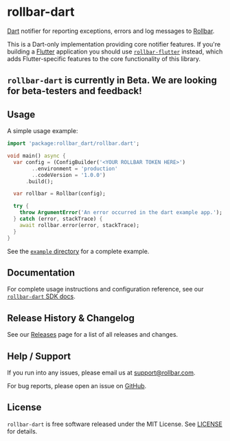 # rollbar-dart

[Dart](https://dart.dev/) notifier for reporting exceptions, errors and log messages to [Rollbar](https://rollbar.com).

This is a Dart-only implementation providing core notifier features. If you're building a [Flutter](https://flutter.dev/) application you should use [`rollbar-flutter`](../rollbar_flutter/README.md) instead, which adds Flutter-specific features to the core functionality of this library.

## `rollbar-dart` is currently in Beta. We are looking for beta-testers and feedback!

## Usage

A simple usage example:

```dart
import 'package:rollbar_dart/rollbar.dart';

void main() async {
  var config = (ConfigBuilder('<YOUR ROLLBAR TOKEN HERE>')
        ..environment = 'production'
        ..codeVersion = '1.0.0')
      .build();

  var rollbar = Rollbar(config);

  try {
    throw ArgumentError('An error occurred in the dart example app.');
  } catch (error, stackTrace) {
    await rollbar.error(error, stackTrace);
  }
}
```

See the [`example` directory](./example/) for a complete example.

## Documentation

For complete usage instructions and configuration reference, see our [`rollbar-dart` SDK docs](https://docs.rollbar.com/docs/flutter#dart).

## Release History & Changelog

See our [Releases](https://github.com/rollbar/rollbar-flutter/releases) page for a list of all releases and changes.

## Help / Support

If you run into any issues, please email us at [support@rollbar.com](mailto:support@rollbar.com).

For bug reports, please open an issue on [GitHub](https://github.com/rollbar/rollbar-flutter/issues/new).

## License

`rollbar-dart` is free software released under the MIT License. See [LICENSE](./LICENSE) for details.
